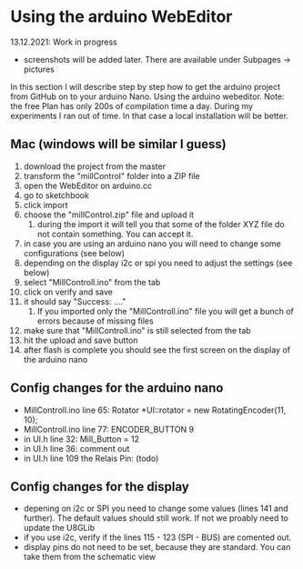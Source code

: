 # Using the arduino WebEditor
13.12.2021: Work in progress
- screenshots will be added later. There are available under Subpages -> pictures

In this section I will describe step by step how to get the arduino project from GitHub on to your arduino Nano. Using the arduino webeditor.
Note: the free Plan has only 200s of compilation time a day. During my experiments I ran out of time. In that case a local installation will be better.

## Mac (windows will be similar I guess)

1. download the project from the master
1. transform the "millControl" folder into a ZIP file
1. open the WebEditor on arduino.cc
1. go to sketchbook
1. click import
1. choose the "millControl.zip" file and upload it
    1. during the import it will tell you that some of the folder XYZ file do not contain something. You can accept it.
1. in case you are using an arduino nano you will need to change some configurations (see below)
1. depending on the display i2c or spi you need to adjust the settings (see below)
1. select "MillControll.ino" from the tab
2. click on verify and save
3. it should say "Success: ...."
   1. If you imported only the "MillControll.ino" file you will get a bunch of errors because of missing files
4. make sure that "MillControll.ino" is still selected from the tab
5. hit the upload and save button
6. after flash is complete you should see the first screen on the display of the arduino nano


## Config changes for the arduino nano
- MillControll.ino line 65: Rotator *UI::rotator = new RotatingEncoder(11, 10); 
- MillControll.ino line 77: ENCODER_BUTTON 9 
- in UI.h line 32: Mill_Button = 12
- in UI.h line 36: comment out
- in UI.h line 109 the Relais Pin: (todo)

## Config changes for the display
- depening on i2c or SPI you need to change some values (lines 141 and further). The default values should still work. If not we proably need to update the U8GLib
- if you use i2c, verify if the lines 115 - 123 (SPI - BUS) are comented out.
- display pins do not need to be set, because they are standard. You can take them from the schematic view

